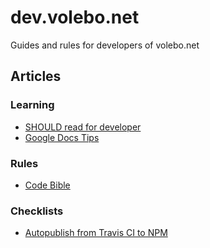 # dev.volebo.net

Guides and rules for developers of volebo.net

## Articles

### Learning

* [SHOULD read for developer](articles/dev-should-read)
* [Google Docs Tips](articles/google-docs-tips)

### Rules

* [Code Bible](articles/style-bible.md)

### Checklists

* [Autopublish from Travis CI to NPM](articles/travis-to-npm-publish)
